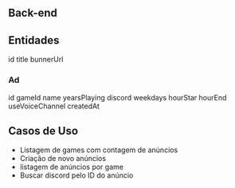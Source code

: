 ## Back-end

## Entidades

id
title
bunnerUrl

### Ad

id
gameId
name
yearsPlaying
discord
weekdays
hourStar
hourEnd
useVoiceChannel
createdAt

## Casos de Uso

- Listagem de games com contagem de anúncios 
- Criação de novo anúncios 
- listagem de anúncios por game
- Buscar discord pelo ID do anúncio
